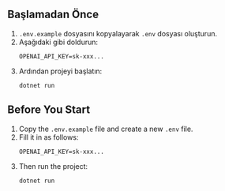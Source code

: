  ## Başlamadan Önce

1. `.env.example` dosyasını kopyalayarak `.env` dosyası oluşturun.
2. Aşağıdaki gibi doldurun:
    ```env
    OPENAI_API_KEY=sk-xxx...
    ```
3. Ardından projeyi başlatın:
    ```
    dotnet run
    ```

## Before You Start

1. Copy the `.env.example` file and create a new `.env` file.
2. Fill it in as follows:
    ```env
    OPENAI_API_KEY=sk-xxx...
    ```
3. Then run the project:
    ```bash
    dotnet run
    ```
